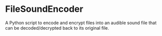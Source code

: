 # FileSoundEncoder
A Python script to encode and encrypt files into an audible sound file that can be decoded/decrypted back to its original file.
